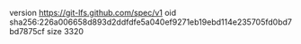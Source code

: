 version https://git-lfs.github.com/spec/v1
oid sha256:226a006658d893d2ddfdfe5a040ef9271eb19ebd114e235705fd0bd7bd7875cf
size 3320
